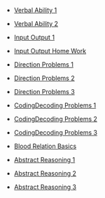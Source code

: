 <html>
<head></head>
<body>
	<ul>
	  <li><a href="https://ambarfulzele.github.io/GoldenGirl/VERBAL_1.html">Verbal Ability 1 </a></li>
	</ul>
	<ul>
	  <li><a href="https://ambarfulzele.github.io/GoldenGirl/VERBAL_2.html">Verbal Ability 2 </a></li>
	</ul>
	<ul>
	  <li><a href="https://ambarfulzele.github.io/GoldenGirl/Inputoutput1.html">Input Output 1 </a></li>
	</ul>
	<ul>
	  <li><a href="https://ambarfulzele.github.io/GoldenGirl/InputOutputHomeWork.html">Input Output Home Work </a></li>
	</ul>
	<ul>
	  <li><a href="https://ambarfulzele.github.io/GoldenGirl/Direction1.html">Direction Problems 1 </a></li>
	</ul>
	<ul>
	  <li><a href="https://ambarfulzele.github.io/GoldenGirl/Direction2.html">Direction Problems 2 </a></li>
	</ul>
	<ul>
	  <li><a href="https://ambarfulzele.github.io/GoldenGirl/Direction3.html">Direction Problems 3</a></li>
	</ul>
	<ul>
	  <li><a href="https://ambarfulzele.github.io/GoldenGirl/CodingDecoding1.html">CodingDecoding Problems 1</a></li>
	</ul>
	<ul>
	  <li><a href="https://ambarfulzele.github.io/GoldenGirl/CodingDecoding2.html">CodingDecoding Problems 2</a></li>
	</ul>
	<ul>
	  <li><a href="https://ambarfulzele.github.io/GoldenGirl/CodingDecoding3.html">CodingDecoding Problems 3</a></li>
	</ul>
	<ul>
	  <li><a href="https://ambarfulzele.github.io/GoldenGirl/BloodRelationBasic.html">Blood Relation Basics</a></li>
	</ul>
         <ul>
	  <li><a href="https://ambarfulzele.github.io/GoldenGirl/AbstractReasoning1.html">Abstract Reasoning 1</a></li>
	</ul>
	<ul>
	  <li><a href="https://ambarfulzele.github.io/GoldenGirl/AbstractReasoning2.html">Abstract Reasoning 2</a></li>
	</ul>
<ul>
	  <li><a href="https://ambarfulzele.github.io/GoldenGirl/AbstractReasoning3.html">Abstract Reasoning 3</a></li>
	</ul>


</body></html>
